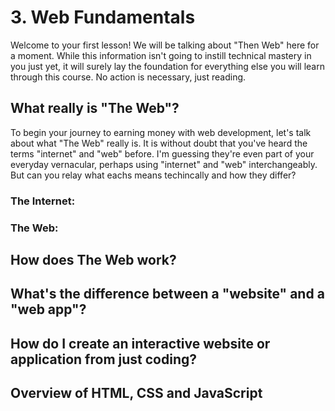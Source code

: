 # 3. Web Fundamentals
Welcome to your first lesson! We will be talking about "Then Web" here for a moment. While this information isn't going to instill technical mastery in you just yet, it will surely lay the foundation for everything else you will learn through this course. No action is necessary, just reading.

## What really is "The Web"?
To begin your journey to earning money with web development, let's talk about what "The Web" really is. It is without doubt that you've heard the terms "internet" and "web" before. I'm guessing they're even part of your everyday vernacular, perhaps using "internet" and "web" interchangeably. But can you relay what eachs means techincally and how they differ?

### The Internet:

### The Web:

## How does The Web work?

## What's the difference between a "website" and a "web app"?

## How do I create an interactive website or application from just coding?

## Overview of HTML, CSS and JavaScript
